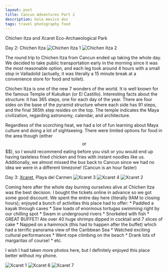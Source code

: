 ```yaml
---
layout: post
title: Cancun Adventures Part 2
description: hola mexico dos 
tags: travel photography food 
---
```


Chichen Itza and Xcaret Eco-Archaeological Park

Day 2: Chichen Itza
![Chichen Itza 1](/images/chichenitza-1.jpg)
![Chichen Itza 2](/images/chichenitza-2.jpg)

The round trip to Chichen Itza from Cancun ended up taking the whole day. We decided to take public transportation early in the morning since it was the most reasonable option, and each leg took around 4 hours with a small stop in Valladolid (actually, it was literally a 15 minute break at a convenience store for food and toilet).

Chichen Itza is one of the new 7 wonders of the world. It is well known for the famous Temple of Kukulkan (or El Castillo). Interesting facts about the structure: it has 365 steps, one for each day of the year. There are four sides on the base of the pyramid structure where each side has 91 steps, and the final 365th step resides on the top. The temple indicates the Maya civilization, regarding astronomy, calendar, and architecture.

Regardless of the scorching heat, we had a lot of fun learning about Maya culture and doing a lot of sightseeing. There were limited options for food in the area though (either $$ or $$$$), so I would recommend eating before you visit or you would end up having tasteless fried chicken and fries with instant noodles like us. Additionally, we almost missed the bus back to Cancun since we had no idea we were in a different timezone! (Cancun is an hour faster)


Day 3: [Xcaret](http://www.xcaret.com/), Playa del Carmen
![Xcaret 3](/images/xcaret-3.jpg)
![Xcaret 4](/images/xcaret-4.jpg)
![Xcaret 2](/images/xcaret-2.jpg)

Coming here after the whole day burning ourselves alive at Chichen Itza was the best decision. I bought the tickets online in advance so we got some good discount. We spent the entire day here (literally 9AM to closing hours); enjoyed a bunch of activities this place had to offer:
    * Paddled a kayak through caves
    * Saw loads of enormous tortugas swimming right by our chilling spot
    * Swam in underground rivers
    * Snorkeled with fish
    * GREAT BUFFET! Ate over 40 huge shrimps dipped in cocktail and 7 slices of cake
    * Napped on a hammock (this had to happen after the buffet) which had a terrific panorama view of the Caribbean Sea
    * Watched exciting cultural performances
    * Went rope climbing on the beach
    * Drank lots of margaritas of course!
    * etc.

I wish I had taken more photos here, but I definitely enjoyed this place better without my phone.

![Xcaret 1](/images/xcaret-1.jpg)
![Xcaret 6](/images/xcaret-6.jpg)
![Xcaret 7](/images/xcaret-7.jpg)
